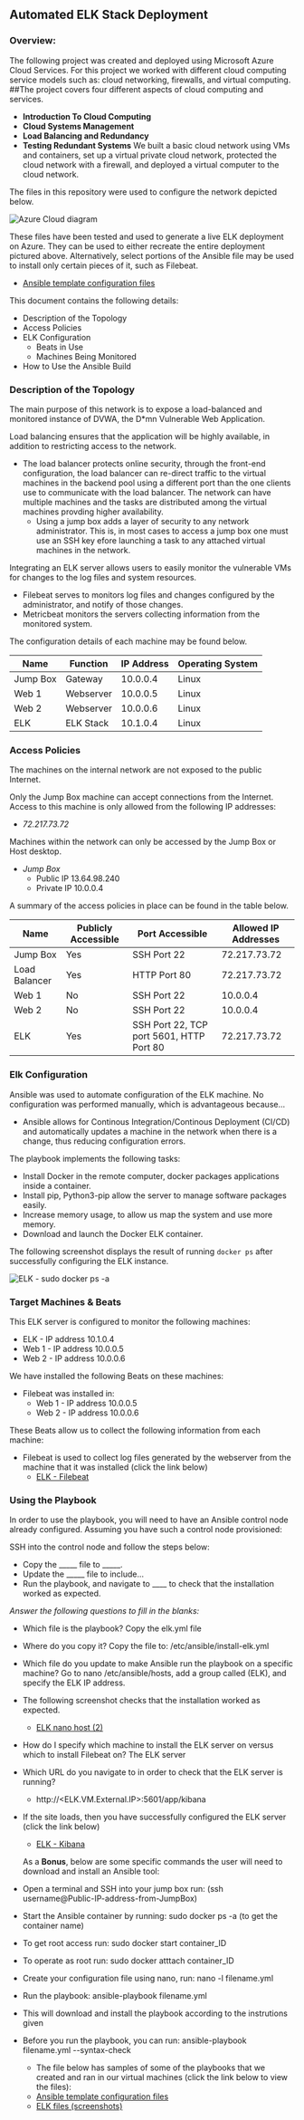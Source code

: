 ## Automated ELK Stack Deployment

### Overview:

The following project was created and deployed using Microsoft Azure Cloud Services. For this project we worked with different cloud computing service models such as: cloud networking, firewalls, and virtual computing. 
##The project covers four different aspects of cloud computing and services.
- **Introduction To Cloud Computing**
- **Cloud Systems Management**
- **Load Balancing and Redundancy**
- **Testing Redundant Systems**
We built a basic cloud network using VMs and containers, set up a virtual private cloud network, protected the cloud network with a firewall, and deployed a virtual computer to the cloud network. 

The files in this repository were used to configure the network depicted below. 

![Azure Cloud diagram](https://github.com/HLohr85/Cybersecurity_Project_1/blob/main/Diagrams/Azure%20Cloud%20diagram%20with%20ELK%20VM.PNG)

These files have been tested and used to generate a live ELK deployment on Azure. They can be used to either recreate the entire deployment pictured above. Alternatively, select portions of the Ansible file may be used to install only certain pieces of it, such as Filebeat.

  - [Ansible template configuration files](https://github.com/HLohr85/Cybersecurity_Project_1/tree/main/Ansible)

This document contains the following details:
- Description of the Topology
- Access Policies
- ELK Configuration
  - Beats in Use
  - Machines Being Monitored
- How to Use the Ansible Build


### Description of the Topology

The main purpose of this network is to expose a load-balanced and monitored instance of DVWA, the D*mn Vulnerable Web Application.

Load balancing ensures that the application will be highly available, in addition to restricting access to the network.
- The load balancer protects online security, through the front-end configuration, the load balancer can re-direct traffic to the virtual machines in the backend pool using a different port than the one clients use to communicate with the load balancer. The network can have multiple machines and the tasks are distributed among the virtual machines provding higher availability.
  - Using a jump box adds a layer of security to any network administrator. This is, in most cases to access a jump box one must use an SSH key efore launching a task to any attached virtual machines in the network.  

Integrating an ELK server allows users to easily monitor the vulnerable VMs for changes to the log files and system resources.
- Filebeat serves to monitors log files and changes configured by the administrator, and notify of those changes. 
- Metricbeat monitors the servers collecting information from the monitored system.  

The configuration details of each machine may be found below.

| Name     | Function | IP Address | Operating System |
|----------|----------|------------|------------------|
| Jump Box | Gateway  | 10.0.0.4   | Linux            |
| Web 1    | Webserver| 10.0.0.5   | Linux            |
| Web 2    | Webserver| 10.0.0.6   | Linux            |
| ELK      | ELK Stack| 10.1.0.4   | Linux            |

### Access Policies

The machines on the internal network are not exposed to the public Internet. 

Only the Jump Box machine can accept connections from the Internet. Access to this machine is only allowed from the following IP addresses:
- _72.217.73.72_

Machines within the network can only be accessed by the Jump Box or Host desktop.
- _Jump Box_
  - Public IP 13.64.98.240
  - Private IP 10.0.0.4

A summary of the access policies in place can be found in the table below.

| Name     | Publicly Accessible | Port Accessible   | Allowed IP Addresses |
|----------|---------------------|-------------------|----------------------|
| Jump Box | Yes                 | SSH Port 22       | 72.217.73.72         |
| Load Balancer   | Yes                 | HTTP Port 80      | 72.217.73.72         |
| Web 1    | No                  | SSH Port 22       | 10.0.0.4             |
| Web 2    | No                  | SSH Port 22       | 10.0.0.4             |
| ELK      | Yes                 | SSH Port 22, TCP port 5601, HTTP Port 80     | 72.217.73.72         |

### Elk Configuration

Ansible was used to automate configuration of the ELK machine. No configuration was performed manually, which is advantageous because...
- Ansible allows for Continous Integration/Continous Deployment (CI/CD) and automatically updates a machine in the network when there is a change, thus reducing configuration errors.

The playbook implements the following tasks:
- Install Docker in the remote computer, docker packages applications inside a container.
- Install pip, Python3-pip allow the server to manage software packages easily.
- Increase memory usage, to allow us map the system and use more memory.
- Download and launch the Docker ELK container.

The following screenshot displays the result of running `docker ps` after successfully configuring the ELK instance.

![ELK - sudo docker ps -a](https://github.com/HLohr85/Cybersecurity_Project_1/blob/main/ELK/ELK%20docker%20ps.PNG)

### Target Machines & Beats
This ELK server is configured to monitor the following machines:
- ELK - IP address 10.1.0.4
- Web 1 - IP address 10.0.0.5
- Web 2 - IP address 10.0.0.6

We have installed the following Beats on these machines:
- Filebeat was installed in:
  - Web 1 - IP address 10.0.0.5
  - Web 2 - IP address 10.0.0.6

These Beats allow us to collect the following information from each machine:
- Filebeat is used to collect log files generated by the webserver from the machine that it was installed (click the link below) 
  - [ELK - Filebeat](https://github.com/HLohr85/Cybersecurity_Project_1/blob/main/ELK/ELK%20-%20Filebeat.PNG)

### Using the Playbook
In order to use the playbook, you will need to have an Ansible control node already configured. Assuming you have such a control node provisioned: 

SSH into the control node and follow the steps below:
- Copy the _____ file to _____.
- Update the _____ file to include...
- Run the playbook, and navigate to ____ to check that the installation worked as expected.

_Answer the following questions to fill in the blanks:_
- Which file is the playbook? Copy the elk.yml file 
- Where do you copy it? Copy the file to: /etc/ansible/install-elk.yml
- Which file do you update to make Ansible run the playbook on a specific machine? Go to nano /etc/ansible/hosts, add a group called (ELK), and specify the ELK IP address.

- The following screenshot checks that the installation worked as expected.
  - [ELK nano host (2)](https://github.com/HLohr85/Cybersecurity_Project_1/blob/main/ELK/ELK%20nano%20host%20(2).PNG)

- How do I specify which machine to install the ELK server on versus which to install Filebeat on? The ELK server 
- Which URL do you navigate to in order to check that the ELK server is running? 
  - http://<ELK.VM.External.IP>:5601/app/kibana

- If the site loads, then you have successfully configured the ELK server (click the link below) 
  - [ELK - Kibana](https://github.com/HLohr85/Cybersecurity_Project_1/blob/main/ELK/ELK%20-%20Kibana.PNG)

  As a **Bonus**, below are some specific commands the user will need to download and install an Ansible tool: 
- Open a terminal and SSH into your jump box run: (ssh username@Public-IP-address-from-JumpBox)
- Start the Ansible container by running: sudo docker ps -a (to get the container name)
- To get root access run: sudo docker start container_ID
- To operate as root run: sudo docker atttach container_ID
- Create your configuration file using nano, run: nano -l filename.yml
- Run the playbook: ansible-playbook filename.yml
- This will download and install the playbook according to the instrutions given
- Before you run the playbook, you can run: ansible-playbook filename.yml --syntax-check

  - The file below has samples of some of the playbooks that we created and ran in our virtual machines (click the link below to view the files):
   - [Ansible template configuration files](https://github.com/HLohr85/Cybersecurity_Project_1/tree/main/Ansible)
   - [ELK files (screenshots)](https://github.com/HLohr85/Cybersecurity_Project_1/tree/main/ELK) 
